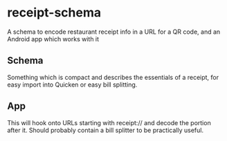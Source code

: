 receipt-schema
==============

A schema to encode restaurant receipt info in a URL for a QR code, and an Android app which works with it

Schema
------

Something which is compact and describes the essentials of a receipt, for easy import into Quicken or easy bill splitting.

App
---

This will hook onto URLs starting with receipt:// and decode the portion after it. Should probably contain a bill splitter to be practically useful.